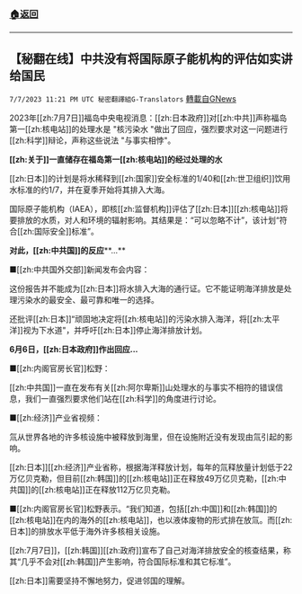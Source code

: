 ###  [:house:返回](README.md)
---


## 【秘翻在线】中共没有将国际原子能机构的评估如实讲给国民
`7/7/2023 11:21 PM UTC 秘密翻譯組G-Translators` [轉載自GNews](https://gnews.org/articles/1444480)

 2023年[[zh:7月7日]]福岛中央电视消息：[[zh:日本政府]]对[[zh:中共]]声称福岛第一[[zh:核电站]]的处理水是 "核污染水 "做出了回应，强烈要求对这一问题进行[[zh:科学]]辩论，声称这些说法 "与事实相悖"。

**[[zh:关于]]一直储存在福岛第一[[zh:核电站]]的经过处理的水**

[[zh:日本]]的计划是将水稀释到[[zh:国家]]安全标准的1/40和[[zh:世卫组织]]饮用水标准的约1/7，并在夏季开始将其排入大海。

国际原子能机构（IAEA），即核[[zh:监督机构]]评估了[[zh:日本]][[zh:核电站]]将要排放的水质，对人和环境的辐射影响。其结果是：“可以忽略不计”，该计划“符合[[zh:国际安全]]标准”。

**对此，[[zh:中共国]]的反应****...**

■[[zh:中共国外交部]]新闻发布会内容：

这份报告并不能成为[[zh:日本]]将水排入大海的通行证。它不能证明海洋排放是处理污染水的最安全、最可靠和唯一的选择。

还批评[[zh:日本]]“顽固地决定将[[zh:核电站]]的污染水排入海洋，将[[zh:太平洋]]视为下水道"，并呼吁[[zh:日本]]停止海洋排放计划。

**6****月****6****日，[[zh:日本政府]]作出回应****...**

■[[zh:内阁官房长官]]松野：

[[zh:中共国]]一直在发布有关[[zh:阿尔卑斯]]山处理水的与事实不相符的错误信息，我们一直强烈要求他们站在[[zh:科学]]的角度进行讨论。

■[[zh:经济]]产业省视频：

氚从世界各地的许多核设施中被释放到海里，但在设施附近没有发现由氚引起的影响。

[[zh:日本]][[zh:经济]]产业省称，根据海洋释放计划，每年的氚释放量计划低于22万亿贝克勒，但目前[[zh:韩国]]的[[zh:核电站]]正在释放49万亿贝克勒，[[zh:中共国]]的[[zh:核电站]]正在释放112万亿贝克勒。

■[[zh:内阁官房长官]]松野表示。“我们知道，包括[[zh:中国]]和[[zh:韩国]]的[[zh:核电站]]在内的海外的[[zh:核电站]]，也以液体废物的形式排在放氚。而[[zh:日本]]的排放水平低于海外许多核相关设施。

[[zh:7月7日]]，[[zh:韩国]][[zh:政府]]宣布了自己对海洋排放安全的核查结果，称其“几乎不会对[[zh:韩国]]产生影响，符合国际标准和其它标准”。

[[zh:日本]]需要坚持不懈地努力，促进邻国的理解。
